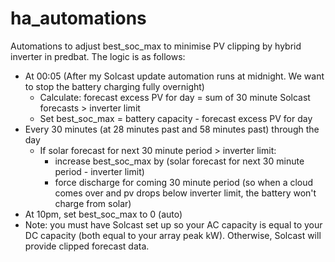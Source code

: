 # ha_automations

Automations to adjust best_soc_max to minimise PV clipping by hybrid inverter in predbat. The logic is as follows:
- At 00:05 (After my Solcast update automation runs at midnight. We want to stop the battery charging fully overnight)
  - Calculate: forecast excess PV for day = sum of 30 minute Solcast forecasts > inverter limit
  - Set best_soc_max = battery capacity - forecast excess PV for day
- Every 30 minutes (at 28 minutes past and 58 minutes past) through the day 
  - If solar forecast for next 30 minute period > inverter limit:
    - increase best_soc_max by (solar forecast for next 30 minute period - inverter limit)
    - force discharge for coming 30 minute period (so when a cloud comes over and pv drops below inverter limit, the battery won't charge from solar)
- At 10pm, set best_soc_max to 0 (auto)
- Note: you must have Solcast set up so your AC capacity is equal to your DC capacity (both equal to your array peak kW). Otherwise, Solcast will provide clipped forecast data.
